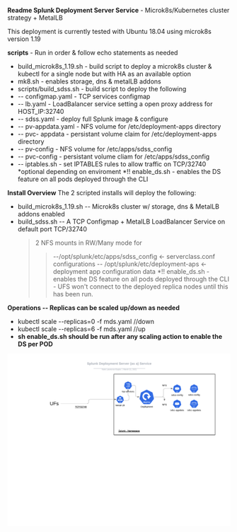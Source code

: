 **Readme Splunk Deployment Server Service** -  Microk8s/Kubernetes cluster strategy + MetalLB


This deployment is currently tested with Ubuntu 18.04 using microk8s version 1.19 

**scripts** - Run in order & follow echo statements as needed
 * build_microk8s_1.19.sh - build script to deploy a microk8s cluster & kubectl for a single node but with HA as an available option
 * mk8.sh - enables storage, dns & metalLB addons
 * scripts/build_sdss.sh - build script to deploy the following
* -- configmap.yaml - TCP services configmap
* -- lb.yaml - LoadBalancer service setting a open proxy address for HOST_IP:32740
* -- sdss.yaml - deploy full Splunk image & configure
* -- pv-appdata.yaml - NFS volume for /etc/deployment-apps directory
* -- pvc- appdata - persistant volume claim for /etc/deployment-apps directory
* -- pv-config  - NFS volume for /etc/apps/sdss_config
* -- pvc-config - persistant volume cliam for /etc/apps/sdss_config
* -- iptables.sh  - set IPTABLES rules to allow traffic on TCP/32740 *optional depending on enviroment
*!! enable_ds.sh - enables the DS feature on all pods deployed through the CLI

**Install Overview**
The 2 scripted installs will deploy the following:
* build_microk8s_1.19.sh -- Microk8s cluster w/ storage, dns & MetalLB addons enabled
* build_sdss.sh -- A TCP Configmap + MetalLB LoadBalancer Service on default port TCP/32740
    > 2 NFS mounts in RW/Many mode for
    >> --/opt/splunk/etc/apps/sdss_config <- serverclass.conf configurations
    >>-- /opt/splunk/etc/deployment-aps <- deployment app configuration data
*!! enable_ds.sh - enables the DS feature on all pods deployed through the CLI - UFS won't connect to the deployed replica nodes until this has been run. 
    
**Operations -- Replicas can be scaled up/down as needed** 
* kubectl scale --replicas=0 -f mds.yaml //down
* kubectl scale --replicas=6 -f mds.yaml //up
* **sh enable_ds.sh should be run after any scaling action to enable the DS per POD**

![SDSS](SDSS.png)
